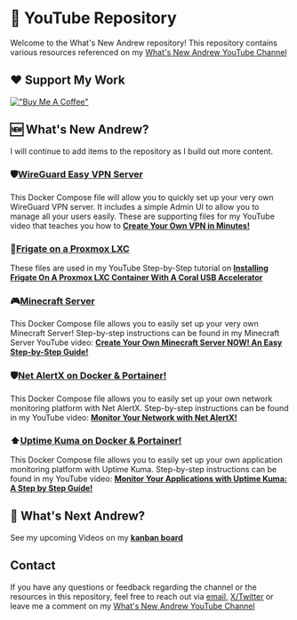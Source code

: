 # 🎥 YouTube Repository

Welcome to the What's New Andrew repository! This repository contains various resources referenced on my [What's New Andrew YouTube Channel](https://www.youtube.com/channel/UCdIpxAnBnQa9ORpyMqwcYDw?sub_confirmation=1)

## ❤️ Support My Work
[!["Buy Me A Coffee"](https://www.buymeacoffee.com/assets/img/custom_images/orange_img.png)](https://go2wna.com/mZV7U)

## 🆕 What's New Andrew?
I will continue to add items to the repository as I build out more content.  

### 🛡️[WireGuard Easy VPN Server](https://github.com/WhatsNewAndrew/YouTube/blob/main/docker-compose/wireguard-easy/compose.yml)
This Docker Compose file will allow you to quickly set up your very own WireGuard VPN server.  It includes a simple Admin UI to allow you to manage all your users easily.  These are supporting files for my YouTube video that teaches you how to **[Create Your Own VPN in Minutes!](https://youtu.be/T8DaZSA2JG8?si=Xf8NA4QRD0N0iZzu)**

### 🎥[Frigate on a Proxmox LXC](https://github.com/WhatsNewAndrew/YouTube/tree/main/docker-compose/frigate)
These files are used in my YouTube Step-by-Step tutorial on **[Installing Frigate On A Proxmox LXC Container With A Coral USB Accelerator](https://youtu.be/zKk9dnAp8FM)**

### 🎮[Minecraft Server](https://github.com/WhatsNewAndrew/YouTube/blob/main/docker-compose/minecraft/compose.yml)
This Docker Compose file allows you to easily set up your very own Minecraft Server!  Step-by-step instructions can be found in my Minecraft Server YouTube video: **[Create Your Own Minecraft Server NOW! An Easy Step-by-Step Guide!](https://youtu.be/rMznOxsnHTU)**

### 🛡️[Net AlertX on Docker & Portainer!](https://github.com/WhatsNewAndrew/YouTube/blob/main/docker-compose/netalertx/compose.yml)
This Docker Compose file allows you to easily set up your own network monitoring platform with Net AlertX.  Step-by-step instructions can be found in my YouTube video: **[Monitor Your Network with Net AlertX!](https://youtu.be/umh1c_40HW8)**

### ⬆️[Uptime Kuma on Docker & Portainer!](https://github.com/WhatsNewAndrew/YouTube/blob/main/docker-compose/uptime-kuma/compose.yml)
This Docker Compose file allows you to easily set up your own application monitoring platform with Uptime Kuma.  Step-by-step instructions can be found in my YouTube video: **[Monitor Your Applications with Uptime Kuma: A Step by Step Guide!](https://youtu.be/JwCsnPi9hvY)**

## 🔭 What's Next Andrew?
See my upcoming Videos on my **[kanban board](https://whatsnewandrew.com/whats-next-andrew/)**

##  Contact

If you have any questions or feedback regarding the channel or the resources in this repository, feel free to reach out via [email](mailto:andrew@whatsnewandrew.com), [X/Twitter](https://x.com/whatsnewandrew) or leave me a comment on my [What's New Andrew YouTube Channel](https://www.youtube.com/channel/UCdIpxAnBnQa9ORpyMqwcYDw?sub_confirmation=1)

<!--
**WhatsNewAndrew/WhatsNewAndrew** is a ✨ _special_ ✨ repository because its `README.md` (this file) appears on your GitHub profile.

CHEAT SHEET FOR MARKDOWN
https://www.markdownguide.org/cheat-sheet/

Here are some ideas to get you started:

- 🔭 I’m currently working on ...
- 🌱 I’m currently learning ...
- 👯 I’m looking to collaborate on ...
- 🤔 I’m looking for help with ...
- 💬 Ask me about ...
- 📫 How to reach me: ...
- 😄 Pronouns: ...
- ⚡ Fun fact: ...
-->
